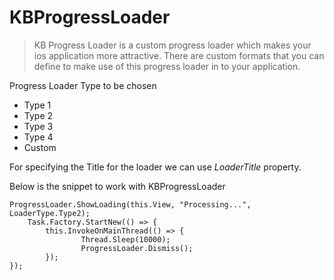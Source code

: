 # KBProgressLoader
>KB Progress Loader is a custom progress loader which makes your ios application more attractive.
There are custom formats that you can define to make use of this progress loader in to your application.

Progress Loader Type to be chosen
- Type 1
- Type 2
- Type 3
- Type 4
- Custom

For specifying the Title for the loader we can use *LoaderTitle* property.

Below is the snippet to work with KBProgressLoader

```
ProgressLoader.ShowLoading(this.View, "Processing...", LoaderType.Type2);
	Task.Factory.StartNew(() => {
		this.InvokeOnMainThread(() => {
				Thread.Sleep(10000);
				ProgressLoader.Dismiss();
		});
});
 ```
